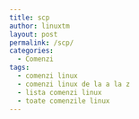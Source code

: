 ```yaml
---
title: scp
author: linuxtm
layout: post
permalink: /scp/
categories:
  - Comenzi
tags:
  - comenzi linux
  - comenzi linux de la a la z
  - lista comenzi linux
  - toate comenzile linux
---
```

